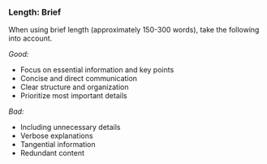 ### Length: Brief

When using brief length (approximately 150-300 words), take the following into account.

*Good:*

- Focus on essential information and key points
- Concise and direct communication
- Clear structure and organization
- Prioritize most important details

*Bad:*

- Including unnecessary details
- Verbose explanations
- Tangential information
- Redundant content